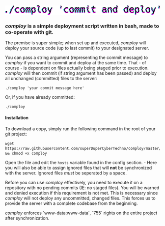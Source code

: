 ![comploy](https://raw.githubusercontent.com/superDuperCyberTechno/comploy/master/header.png)

### *comploy* is a simple deployment script written in bash, made to co-operate with git.

The premise is super simple; when set up and executed, _comploy_ will deploy your source code (up to last commit) to your designated server.

You can pass a string argument (representing the commit message) to _comploy_ if you want to commit and deploy at the same time. That - of course - is dependent on files actually being staged prior to execution. _comploy_ will then commit (if string argument has been passed) and deploy all unchanged (committed) files to the server:

```
./comploy 'your commit message here'
```

Or, if you have already committed:

```
./comploy
```

#### Installation
To download a copy, simply run the following command in the root of your git project: 

```
wget https://raw.githubusercontent.com/superDuperCyberTechno/comploy/master/comploy && chmod +x comploy
```

Open the file and edit the `hosts` variable found in the config section. - Here you will also be able to assign ignored files that will **not** be synchronized with the server. Ignored files *must* be seperated by a space.

Before you can use _comploy_ effectively, you need to execute it on a repository with no pending commits (IE: no staged files). You will be warned and denied execution if this requirement is not met. This is necessary since _comploy_ will not deploy any uncommitted, changed files. This forces us to provide the server with a complete codebase from the beginning.

_comploy_ enforces ´www-data:www-data´, ´755´ rights on the entire project after synchronization.
